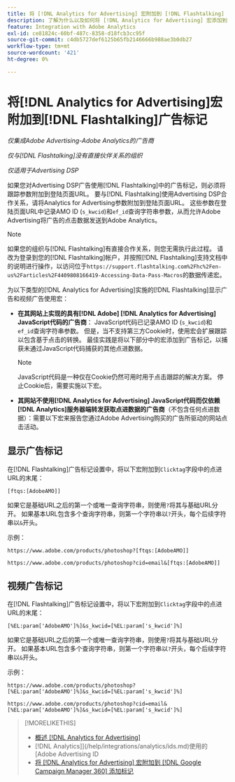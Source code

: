 ```yaml
---
title: 将 [!DNL Analytics for Advertising] 宏附加到 [!DNL Flashtalking] 添加标记
description: 了解为什么以及如何将 [!DNL Analytics for Advertising] 宏添加到您的 [!DNL Flashtalking] ad标记
feature: Integration with Adobe Analytics
exl-id: ce81824c-60bf-487c-8358-d18fcb3cc95f
source-git-commit: c4db5727def6125b65fb2146666b988ae3b0db27
workflow-type: tm+mt
source-wordcount: '421'
ht-degree: 0%

---
```


# 将[!DNL Analytics for Advertising]宏附加到[!DNL Flashtalking]广告标记

*仅集成Adobe Advertising-Adobe Analytics的广告商*

*仅与[!DNL Flashtalking]没有直接伙伴关系的组织*

*仅适用于Advertising DSP*

如果您对Advertising DSP广告使用[!DNL Flashtalking]中的广告标记，则必须将跟踪参数附加到登陆页面URL。 要与[!DNL Flashtalking]使用Advertising DSP合作关系，请将Analytics for Advertising参数附加到登陆页面URL。 这些参数在登陆页面URL中记录AMO ID (`s_kwcid`)和`ef_id`查询字符串参数，从而允许Adobe Advertising将广告的点击数据发送到Adobe Analytics。

>[!NOTE]
>
>如果您的组织与[!DNL Flashtalking]有直接合作关系，则您无需执行此过程。 请改为登录到您的[!DNL Flashtalking]帐户，并按照[!DNL Flashtalking]支持文档中的说明进行操作，以访问位于`https://support.flashtalking.com%2Fhc%2Fen-us%2Farticles%2F4409808166419-Accessing-Data-Pass-Macros`的数据传递宏。

为以下类型的[!DNL Analytics for Advertising]实施的[!DNL Flashtalking]显示广告和视频广告使用宏：

* **在其网站上实现的具有[!DNL Adobe] [!DNL Analytics for Advertising] JavaScript代码的广告商**： JavaScript代码已记录AMO ID (`s_kwcid`)和`ef_id`查询字符串参数。 但是，当不支持第三方Cookie时，使用宏会扩展跟踪以包含基于点击的转换。 最佳实践是将以下部分中的宏添加到广告标记，以捕获未通过JavaScript代码捕获的其他点进数据。

  >[!NOTE]
  >
  >JavaScript代码是一种仅在Cookie仍然可用时用于点击跟踪的解决方案。 停止Cookie后，需要实施以下宏。

* **其网站不使用[!DNL Analytics for Advertising] JavaScript代码而仅依赖[!DNL Analytics]服务器端转发获取点进数据的广告商**（不包含任何点进数据）：需要以下宏来报告您通过Adobe Advertising购买的广告所驱动的网站点击活动。

## 显示广告标记

在[!DNL Flashtalking]广告标记设置中，将以下宏附加到`Clicktag`字段中的点进URL的末尾：

```
[ftqs:[AdobeAMO]]
```

如果它是基础URL之后的第一个或唯一查询字符串，则使用`?`将其与基础URL分开。 如果基本URL包含多个查询字符串，则第一个字符串以`?`开头，每个后续字符串以`&`开头。

示例：

`https://www.adobe.com/products/photoshop?[ftqs:[AdobeAMO]]`

`https://www.adobe.com/products/photoshop?cid=email&[ftqs:[AdobeAMO]]`

## 视频广告标记

在[!DNL Flashtalking]广告标记设置中，将以下宏附加到`Clicktag`字段中的点进URL的末尾：

```
[%EL:param['AdobeAMO']%]&s_kwcid=[%EL:param['s_kwcid']%]
```

如果它是基础URL之后的第一个或唯一查询字符串，则使用`?`将其与基础URL分开。 如果基本URL包含多个查询字符串，则第一个字符串以`?`开头，每个后续字符串以`&`开头。

示例：

`https://www.adobe.com/products/photoshop?[%EL:param['AdobeAMO']%]&s_kwcid=[%EL:param['s_kwcid']%]`

`https://www.adobe.com/products/photoshop?cid=email&[%EL:param['AdobeAMO']%]&s_kwcid=[%EL:param['s_kwcid']%]`

>[!MORELIKETHIS]
>
>* [概述 [!DNL Analytics for Advertising]](overview.md)
>*  [!DNL Analytics]](/help/integrations/analytics/ids.md)使用的[Adobe Advertising ID
>* [将 [!DNL Analytics for Advertising] 宏附加到 [!DNL Google Campaign Manager 360] 添加标记](/help/integrations/analytics/macros-google-campaign-manager.md)

